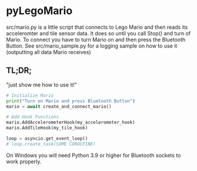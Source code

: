 # pyLegoMario
src/mario.py is a little script that connects to Lego Mario and then reads its
acceleromter and tile sensor data. It does so until you call Stop() and turn of 
Mario.
To connect you have to turn Mario on and then press the Bluetooth Button.
See src/mario_sample.py for a logging sample on how to use it (outputting all data Mario receives)


## TL;DR;
"just show me how to use it!"
```python
# Initialize Mario
print("Turn on Mario and press Bluetooth Button")
mario = await create_and_connect_mario()

# Add Hook Functions
mario.AddAccelerometerHook(my_accelerometer_hook)
mario.AddTileHook(my_tile_hook)

loop = asyncio.get_event_loop()
# loop.create_task(SOME COROUTINE)
```

On Windows you will need Python 3.9 or higher for Bluetooth sockets to work properly.